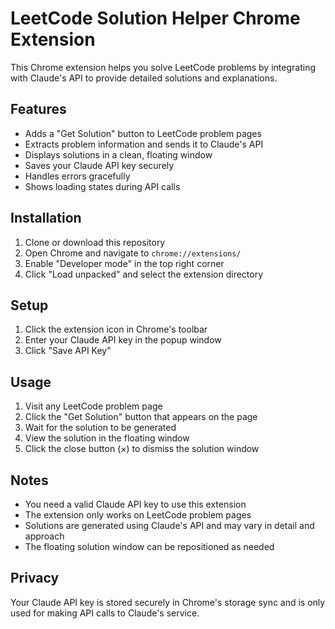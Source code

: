 # LeetCode Solution Helper Chrome Extension

This Chrome extension helps you solve LeetCode problems by integrating with Claude's API to provide detailed solutions and explanations.

## Features

- Adds a "Get Solution" button to LeetCode problem pages
- Extracts problem information and sends it to Claude's API
- Displays solutions in a clean, floating window
- Saves your Claude API key securely
- Handles errors gracefully
- Shows loading states during API calls

## Installation

1. Clone or download this repository
2. Open Chrome and navigate to `chrome://extensions/`
3. Enable "Developer mode" in the top right corner
4. Click "Load unpacked" and select the extension directory

## Setup

1. Click the extension icon in Chrome's toolbar
2. Enter your Claude API key in the popup window
3. Click "Save API Key"

## Usage

1. Visit any LeetCode problem page
2. Click the "Get Solution" button that appears on the page
3. Wait for the solution to be generated
4. View the solution in the floating window
5. Click the close button (×) to dismiss the solution window

## Notes

- You need a valid Claude API key to use this extension
- The extension only works on LeetCode problem pages
- Solutions are generated using Claude's API and may vary in detail and approach
- The floating solution window can be repositioned as needed

## Privacy

Your Claude API key is stored securely in Chrome's storage sync and is only used for making API calls to Claude's service.
